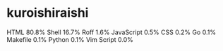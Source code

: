 # kuroishiraishi
HTML              80.8%
Shell             16.7%
Roff              1.6%
JavaScript        0.5%
CSS               0.2%
Go                0.1%
Makefile          0.1%
Python            0.1%
Vim Script        0.0%
